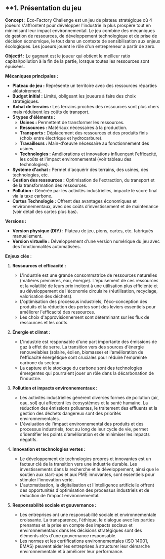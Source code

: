 ## **1. Présentation du jeu


**Concept :** Eco-Factory Challenge est un jeu de plateau stratégique où 4 joueurs s'affrontent pour développer l'industrie la plus prospère tout en minimisant leur impact environnemental. Le jeu combine des mécaniques de gestion de ressources, de développement technologique et de prise de décision économique, le tout dans un contexte de sensibilisation aux enjeux écologiques. Les joueurs jouent le rôle d'un entrepreneur a partir de zero. 

**Objectif :**  Le gagnant est le joueur qui obtient le meilleur ratio capital/pollution à la fin de la partie, lorsque toutes les ressources sont épuisées.

**Mécaniques principales :**

*   **Plateau de jeu :** Représente un territoire avec des ressources réparties aléatoirement.
*   **Budget initial :** Limité, obligeant les joueurs à faire des choix stratégiques.
*   **Achat de terrains :** Les terrains proches des ressources sont plus chers mais réduisent les coûts de transport.
*   **5 types d'éléments :**
    *   **Usines :** Permettent de transformer les ressources.
    *   **Ressources :** Matériaux nécessaires à la production.
    *   **Transports :** Déplacement des ressources et des produits finis (choix entre électrique et hydrocarbure).
    *   **Travailleurs :** Main-d'œuvre nécessaire au fonctionnement des usines.
    *   **Technologies :** Améliorations et innovations influençant l'efficacité, les coûts et l'impact environnemental (voir tableau des technologies).
*   **Système d'achat :** Permet d'acquérir des terrains, des usines, des technologies, etc.
*   **Gestion des ressources :** Optimisation de l'extraction, du transport et de la transformation des ressources.
*   **Pollution :** Générée par les activités industrielles, impacte le score final via la taxe carbone.
*   **Cartes Technologie :** Offrent des avantages économiques et environnementaux, avec des coûts d'investissement et de maintenance (voir détail des cartes plus bas).

**Versions :**

*   **Version physique (DIY) :** Plateau de jeu, pions, cartes, etc. fabriqués manuellement.
*   **Version virtuelle :** Développement d'une version numérique du jeu avec des fonctionnalités automatisées.

**Enjeux clés :**

1. **Ressources et efficacité :**
    *   L'industrie est une grande consommatrice de ressources naturelles (matières premières, eau, énergie). L'épuisement de ces ressources et la volatilité de leurs prix incitent à une utilisation plus efficiente et au développement de l'économie circulaire (réutilisation, recyclage, valorisation des déchets).
    *   L'optimisation des processus industriels, l'éco-conception des produits et la réduction des pertes sont des leviers essentiels pour améliorer l'efficacité des ressources.
    *   Les choix d'approvisionnement sont déterminant sur les flux de ressources et les coûts.

2. **Énergie et climat :**
    *   L'industrie est responsable d'une part importante des émissions de gaz à effet de serre. La transition vers des sources d'énergie renouvelables (solaire, éolien, biomasse) et l'amélioration de l'efficacité énergétique sont cruciales pour réduire l'empreinte carbone du secteur.
    *   La capture et le stockage du carbone sont des technologies émergentes qui pourraient jouer un rôle dans la décarbonation de l'industrie.

3. **Pollution et impacts environnementaux :**
    *   Les activités industrielles génèrent diverses formes de pollution (air, eau, sol) qui affectent les écosystèmes et la santé humaine. La réduction des émissions polluantes, le traitement des effluents et la gestion des déchets dangereux sont des priorités environnementales.
    *   L'évaluation de l'impact environnemental des produits et des processus industriels, tout au long de leur cycle de vie, permet d'identifier les points d'amélioration et de minimiser les impacts négatifs.

4. **Innovation et technologies vertes :**
    *   Le développement de technologies propres et innovantes est un facteur clé de la transition vers une industrie durable. Les investissements dans la recherche et le développement, ainsi que le soutien aux start-ups et aux PME innovantes, sont essentiels pour stimuler l'innovation verte.
    *   L'automatisation, la digitalisation et l'intelligence artificielle offrent des opportunités d'optimisation des processus industriels et de réduction de l'impact environnemental.

5. **Responsabilité sociale et gouvernance :**
    *   Les entreprises ont une responsabilité sociale et environnementale croissante. La transparence, l'éthique, le dialogue avec les parties prenantes et la prise en compte des impacts sociaux et environnementaux dans les décisions stratégiques sont des éléments clés d'une gouvernance responsable.
    *   Les normes et les certifications environnementales (ISO 14001, EMAS) peuvent aider les entreprises à structurer leur démarche environnementale et à améliorer leur performance.
